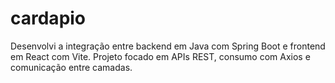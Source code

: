 # cardapio
Desenvolvi a integração entre backend em Java com Spring Boot e frontend em React com Vite. Projeto focado em APIs REST, consumo com Axios e comunicação entre camadas.

